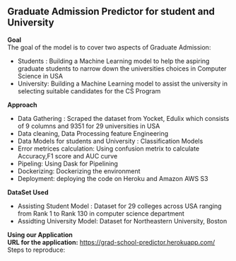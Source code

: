 ## Graduate Admission Predictor for student and University

<b> Goal</b><br>
The goal of the model is to cover two aspects of Graduate Admission:<br>
 - Students : Building a Machine Learning model to help the aspiring graduate students to narrow down the universities choices in Computer Science in USA<br>
 - University: Building a Machine Learning model to assist the university in selecting suitable candidates for the CS Program<br>

<b> Approach </b><br>
- Data Gathering : Scraped the dataset from Yocket, Edulix which consists of 9 columns and 9351 for 29 universities in USA<br>
- Data cleaning, Data Processing feature Engineering<br>
- Data Models for students and University : Classification Models<br>
- Error metrices calculation: Using confusion metrix to calculate Accuracy,F1 score and AUC curve<br>
- Pipeling: Using Dask for Pipelining<br>
- Dockerizing: Dockerizing the environment<br>
- Deployment: deploying the code on Heroku and Amazon AWS S3<br>

<b> DataSet Used</b><br>
 - Assisting Student Model : Dataset for 29 colleges across USA ranging from Rank 1 to Rank 130 in computer science department<br>
 - Assidting University Model: Dataset for Northeastern University, Boston<br>

<b>Using our Application</b><br>
<b>URL for the application:</b> https://grad-school-predictor.herokuapp.com/ <br>
Steps to reproduce:


